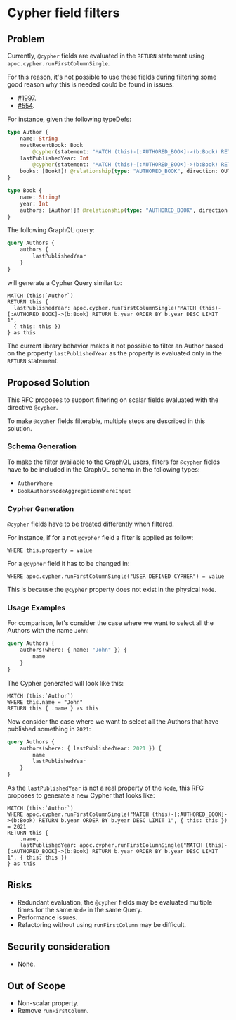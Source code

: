 # Cypher field filters

## Problem

Currently, `@cypher` fields are evaluated in the `RETURN` statement using `apoc.cypher.runFirstColumnSingle`.

For this reason, it's not possible to use these fields during filtering 
some good reason why this is needed could be found in issues:
- [#1997](https://github.com/neo4j/graphql/issues/1997).
- [#554](https://github.com/neo4j/graphql/issues/554).

For instance, given the following typeDefs:

```graphql
type Author {
    name: String
    mostRecentBook: Book
        @cypher(statement: "MATCH (this)-[:AUTHORED_BOOK]->(b:Book) RETURN b ORDER BY b.year DESC LIMIT 1")
    lastPublishedYear: Int
        @cypher(statement: "MATCH (this)-[:AUTHORED_BOOK]->(b:Book) RETURN b.year ORDER BY b.year DESC LIMIT 1")
    books: [Book!]! @relationship(type: "AUTHORED_BOOK", direction: OUT)
}

type Book {
    name: String!
    year: Int
    authors: [Author!]! @relationship(type: "AUTHORED_BOOK", direction: IN)
}
```

The following GraphQL query:

```graphql
query Authors {
    authors {
        lastPublishedYear
    }
}
```

will generate a Cypher Query similar to:

```cypher
MATCH (this:`Author`)
RETURN this {
  lastPublishedYear: apoc.cypher.runFirstColumnSingle("MATCH (this)-[:AUTHORED_BOOK]->(b:Book) RETURN b.year ORDER BY b.year DESC LIMIT 1",
  { this: this })
} as this
```

The current library behavior makes it not possible to filter an Author based on the property `lastPublishedYear` as the property is evaluated only in the `RETURN` statement.

## Proposed Solution

This RFC proposes to support filtering on scalar fields evaluated with the directive `@cypher`.

To make `@cypher` fields filterable, multiple steps are described in this solution.

### Schema Generation

To make the filter available to the GraphQL users, filters for `@cypher` fields have to be included in the GraphQL schema in the following types:

-   `AuthorWhere`
-   `BookAuthorsNodeAggregationWhereInput`

### Cypher Generation

`@cypher` fields have to be treated differently when filtered.

For instance, if for a not `@cypher` field a filter is applied as follow:

```cypher
WHERE this.property = value
```

For a `@cypher` field it has to be changed in:

```cypher
WHERE apoc.cypher.runFirstColumnSingle("USER DEFINED CYPHER") = value
```

This is because the `@cypher` property does not exist in the physical `Node`.

### Usage Examples

For comparison, let's consider the case where we want to select all the Authors with the name `John`:

```graphql
query Authors {
    authors(where: { name: "John" }) {
        name
    }
}
```

The Cypher generated will look like this:

```cypher
MATCH (this:`Author`)
WHERE this.name = "John"
RETURN this { .name } as this
```

Now consider the case where we want to select all the Authors that have published something in `2021`:

```graphql
query Authors {
    authors(where: { lastPublishedYear: 2021 }) {
        name
        lastPublishedYear
    }
}
```

As the `lastPublishedYear` is not a real property of the `Node`, this RFC proposes to generate a new Cypher that looks like:

```cypher
MATCH (this:`Author`)
WHERE apoc.cypher.runFirstColumnSingle("MATCH (this)-[:AUTHORED_BOOK]->(b:Book) RETURN b.year ORDER BY b.year DESC LIMIT 1", { this: this }) = 2021
RETURN this {
    .name,
    lastPublishedYear: apoc.cypher.runFirstColumnSingle("MATCH (this)-[:AUTHORED_BOOK]->(b:Book) RETURN b.year ORDER BY b.year DESC LIMIT 1", { this: this })
} as this
```

## Risks

-   Redundant evaluation, the `@cypher` fields may be evaluated multiple times for the same `Node` in the same Query.
-   Performance issues.
-   Refactoring without using `runFirstColumn` may be difficult.

## Security consideration

-   None.

## Out of Scope

-   Non-scalar property.
-   Remove `runFirstColumn`.
